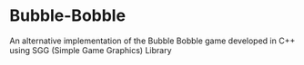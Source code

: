 # Bubble-Bobble
An alternative implementation of the Bubble Bobble game developed in C++ using SGG (Simple Game Graphics) Library
